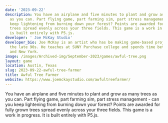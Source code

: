 ```yaml
---
date: '2023-09-22'
description: You have an airplane and five minutes to plant and grow as many trees
  as you can. Part flying game, part farming sim, part stress management - can you
  keep lightening from burning down your forest? Points are awarded for fully grown
  trees spread evenly across your three fields. This game is a work in progress. It
  is built entirely with P5.js.
developer: ' Joe McKay Studio'
developer_bio: Joe McKay is an artist who has be making game-based projects since
  the late 90s. He teaches at SUNY Purchase college and spends time between Austin
  and New York.
image: /images/Archived-img/September-2023/games/awful-tree.png
layout: game
location: Austin, Texas
slug: 2023-09-22-awful-tree-farmer
title: Awful Tree Farmer
website: https://www.joemckaystudio.com/awfultreefarmer/
---
```


You have an airplane and five minutes to plant and grow as many trees as you can. Part flying game, part farming sim, part stress management - can you keep lightening from burning down your forest? Points are awarded for fully grown trees spread evenly across your three fields. This game is a work in progress. It is built entirely with P5.js.